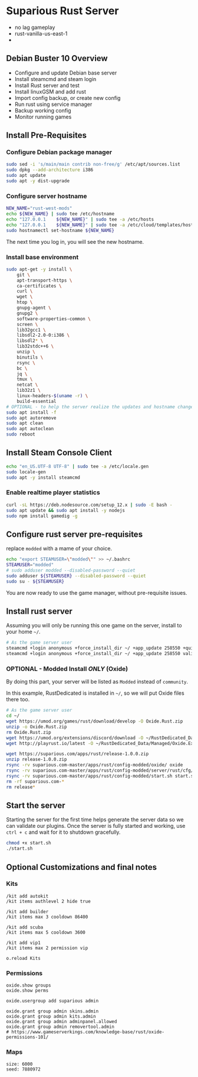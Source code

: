 # Suparious Rust Server

 - no lag gameplay
 - rust-vanilla-us-east-1
 - 

## Debian Buster 10 Overview

 - Configure and update Debian base server
 - Install steamcmd and steam login
 - Install Rust server and test
 - Install linuxGSM and add rust
 - Import config backup, or create new config
 - Run rust using service manager
 - Backup working config
 - Monitor running games

## Install Pre-Requisites

### Configure Debian package manager

```bash
sudo sed -i 's/main/main contrib non-free/g' /etc/apt/sources.list
sudo dpkg --add-architecture i386
sudo apt update
sudo apt -y dist-upgrade
```

### Configure server hostname

```bash
NEW_NAME="rust-west-mods"
echo ${NEW_NAME} | sudo tee /etc/hostname
echo "127.0.0.1    ${NEW_NAME}" | sudo tee -a /etc/hosts
echo "127.0.0.1    ${NEW_NAME}" | sudo tee -a /etc/cloud/templates/hosts.debian.tmpl
sudo hostnamectl set-hostname ${NEW_NAME}
```

The next time you log in, you will see the new hostname.

### Install base environment

```bash
sudo apt-get -y install \
    git \
    apt-transport-https \
    ca-certificates \
    curl \
    wget \
    htop \
    gnupg-agent \
    gnupg2 \
    software-properties-common \
    screen \
    lib32gcc1 \
    libsdl2-2.0-0:i386 \
    libsdl2* \
    lib32stdc++6 \
    unzip \
    binutils \
    rsync \
    bc \
    jq \
    tmux \
    netcat \
    lib32z1 \
    linux-headers-$(uname -r) \
    build-essential
# OPTIONAL - to help the server realize the updates and hostname change
sudo apt install -f
sudo apt autoremove
sudo apt clean
sudo apt autoclean
sudo reboot
```

## Install Steam Console Client

```bash
echo "en_US.UTF-8 UTF-8" | sudo tee -a /etc/locale.gen
sudo locale-gen
sudo apt -y install steamcmd
```

### Enable realtime player statistics

```bash
curl -sL https://deb.nodesource.com/setup_12.x | sudo -E bash -
sudo apt update && sudo apt install -y nodejs
sudo npm install gamedig -g
```

## Configure rust server pre-requisites

replace `modded` with a mame of your choice.

```bash
echo "export STEAMUSER=\"modded\"" >> ~/.bashrc
STEAMUSER="modded"
# sudo adduser modded --disabled-password --quiet
sudo adduser ${STEAMUSER} --disabled-password --quiet
sudo su - ${STEAMUSER}
```

You are now ready to use the game manager, without pre-requisite issues.


## Install rust server

Assuming you will only be running this one game on the server, install to your home `~/`.

```bash
# As the game server user
steamcmd +login anonymous +force_install_dir ~/ +app_update 258550 +quit
steamcmd +login anonymous +force_install_dir ~/ +app_update 258550 validate +quit
```

### OPTIONAL - Modded Install *ONLY* (Oxide)

By doing this part, your server will be listed as `Modded` instead of `community`.

In this example, RustDedicated is installed in `~/`, so we will put Oxide files there too.

```bash
# As the game server user
cd ~/
wget https://umod.org/games/rust/download/develop -O Oxide.Rust.zip
unzip -o Oxide.Rust.zip
rm Oxide.Rust.zip
wget https://umod.org/extensions/discord/download -O ~/RustDedicated_Data/Managed/Oxide.Ext.Discord.dll
wget http://playrust.io/latest -O ~/RustDedicated_Data/Managed/Oxide.Ext.RustIO.dll

wget https://suparious.com/apps/rust/release-1.0.0.zip
unzip release-1.0.0.zip
rsync -rv suparious.com-master/apps/rust/config-modded/oxide/ oxide
rsync -rv suparious.com-master/apps/rust/config-modded/server/rust/cfg/ server/rust/cfg
rsync -rv suparious.com-master/apps/rust/config-modded/start.sh start.sh
rm -rf suparious.com-*
rm release*
```

## Start the server

Starting the server for the first time helps generate the server data so we can validate our plugins. Once the server is fully started and working, use `ctrl + c` and wait for it to shutdown gracefully.

```bash
chmod +x start.sh
./start.sh
```

## Optional Customizations and final notes

### Kits

```
/kit add autokit
/kit items authlevel 2 hide true

/kit add builder
/kit items max 3 cooldown 86400

/kit add scuba
/kit items max 5 cooldown 3600

/kit add vip1
/kit items max 2 permission vip

o.reload Kits
```

### Permissions

```
oxide.show groups
oxide.show perms

oxide.usergroup add suparious admin

oxide.grant group admin skins.admin
oxide.grant group admin kits.admin
oxide.grant group admin adminpanel.allowed
oxide.grant group admin removertool.admin
# https://www.gameserverkings.com/knowledge-base/rust/oxide-permissions-101/
```

### Maps

```
size: 6000
seed: 7880972
```
